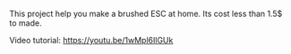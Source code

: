 This project help you make a brushed ESC at home.
Its cost less than 1.5$ to made.

Video tutorial: https://youtu.be/1wMpl6IlGUk
